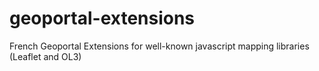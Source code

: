 # geoportal-extensions
French Geoportal Extensions for well-known javascript mapping libraries (Leaflet and OL3)
